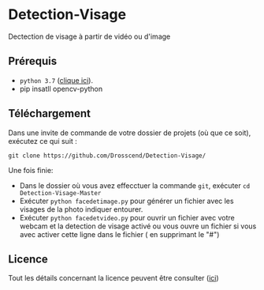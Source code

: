 # Detection-Visage
Dectection de visage à partir de vidéo ou d'image

## Prérequis

- `python 3.7` ([clique ici](https://www.python.org/downloads/release/python-374/)).
- pip insatll opencv-python

## Téléchargement

Dans une invite de commande de votre dossier de projets (où que ce soit), exécutez ce qui suit :

`git clone https://github.com/Drosscend/Detection-Visage/`

Une fois finie: 

- Dans le dossier où vous avez effecctuer la commande `git`, exécuter `cd Detection-Visage-Master`
- Exécuter `python facedetimage.py` pour générer un fichier avec les visages de la photo indiquer entourer.
- Exécuter `python facedetvideo.py` pour ouvrir un fichier avec votre webcam et la detection de visage activé ou vous ouvre un fichier si vous avec activer cette ligne dans le fichier ( en supprimant le "#")

## Licence

Tout les détails concernant la licence peuvent être consulter ([ici](https://github.com/Drosscend/Detection-Visage/blob/master/LICENSE))
